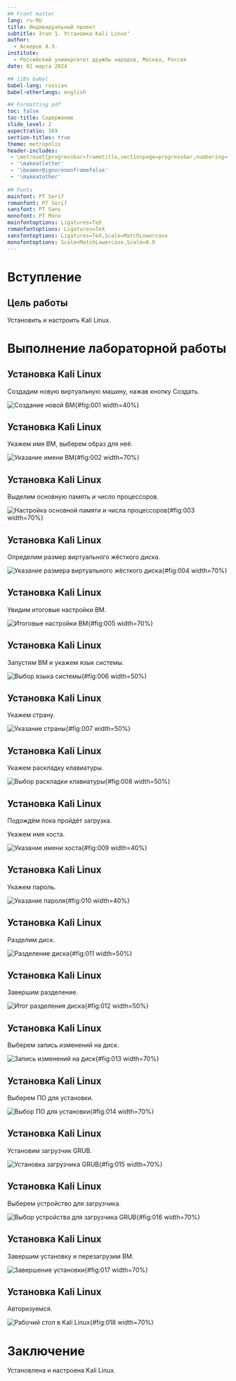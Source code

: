 ```yaml
---
## Front matter
lang: ru-RU
title: Индивидуальный проект
subtitle: Этап 1. Установка Kali Linux"
author:
  - Аскеров А.Э.
institute:
  - Российский университет дружбы народов, Москва, Россия
date: 01 марта 2024

## i18n babel
babel-lang: russian
babel-otherlangs: english

## Formatting pdf
toc: false
toc-title: Содержание
slide_level: 2
aspectratio: 169
section-titles: true
theme: metropolis
header-includes:
 - \metroset{progressbar=frametitle,sectionpage=progressbar,numbering=fraction}
 - '\makeatletter'
 - '\beamer@ignorenonframefalse'
 - '\makeatother'
 
## Fonts
mainfont: PT Serif
romanfont: PT Serif
sansfont: PT Sans
monofont: PT Mono
mainfontoptions: Ligatures=TeX
romanfontoptions: Ligatures=TeX
sansfontoptions: Ligatures=TeX,Scale=MatchLowercase
monofontoptions: Scale=MatchLowercase,Scale=0.9
---
```



# Вступление

## Цель работы

Установить и настроить Kali Linux.

# Выполнение лабораторной работы

## Установка Kali Linux

Создадим новую виртуальную машину, нажав кнопку Создать.

![Создание новой ВМ](image/1.png){#fig:001 width=40%}

## Установка Kali Linux

Укажем имя ВМ, выберем образ для неё.

![Указание имени ВМ](image/2.png){#fig:002 width=70%}

## Установка Kali Linux

Выделим основную память и число процессоров.

![Настройка основной памяти и числа процессоров](image/3.png){#fig:003 width=70%}

## Установка Kali Linux

Определим размер виртуального жёсткого диска.

![Указание размера виртуального жёсткого диска](image/4.png){#fig:004 width=70%}

## Установка Kali Linux

Увидим итоговые настройки ВМ.

![Итоговые настройки ВМ](image/5.png){#fig:005 width=70%}

## Установка Kali Linux

Запустим ВМ и укажем язык системы.

![Выбор языка системы](image/6.png){#fig:006 width=50%}

## Установка Kali Linux

Укажем страну.

![Указание страны](image/7.png){#fig:007 width=50%}

## Установка Kali Linux

Укажем раскладку клавиатуры.

![Выбор раскладки клавиатуры](image/8.png){#fig:008 width=50%}

## Установка Kali Linux

Подождём пока пройдёт загрузка.

Укажем имя хоста.

![Указание имени хоста](image/9.png){#fig:009 width=40%}

## Установка Kali Linux

Укажем пароль.

![Указание пароля](image/10.png){#fig:010 width=40%}

## Установка Kali Linux

Разделим диск.

![Разделение диска](image/11.png){#fig:011 width=50%}

## Установка Kali Linux

Завершим разделение.

![Итог разделения диска](image/12.png){#fig:012 width=50%}

## Установка Kali Linux

Выберем запись изменений на диск.

![Запись изменений на диск](image/13.png){#fig:013 width=70%}

## Установка Kali Linux

Выберем ПО для установки.

![Выбор ПО для установки](image/14.png){#fig:014 width=70%}

## Установка Kali Linux

Установим загрузчик GRUB.

![Установка загрузчика GRUB](image/15.png){#fig:015 width=70%}

## Установка Kali Linux

Выберем устройство для загрузчика.

![Выбор устройства для загрузчика GRUB](image/16.png){#fig:016 width=70%}

## Установка Kali Linux

Завершим установку и перезагрузим ВМ.

![Завершение установки](image/17.png){#fig:017 width=70%}

## Установка Kali Linux

Авторизуемся.

![Рабочий стол в Kali Linux](image/18.png){#fig:018 width=70%}

# Заключение

 Установлена и настроена Kali Linux.

